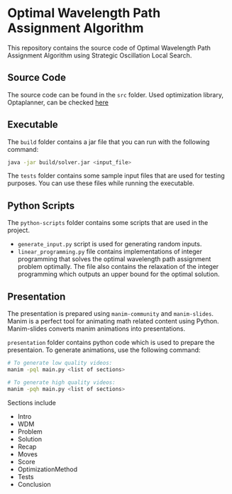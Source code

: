 # Optimal Wavelength Path Assignment Algorithm

This repository contains the source code of Optimal Wavelength Path Assignment Algorithm using Strategic Oscillation Local Search.

## Source Code

The source code can be found in the `src` folder. Used optimization library, Optaplanner, can be checked [here](https://www.optaplanner.org/)

## Executable

The `build` folder contains a jar file that you can run with the following command:
```bash
java -jar build/solver.jar <input_file>
```

The `tests` folder contains some sample input files that are used for testing purposes. You can use these files while running the executable.

## Python Scripts

The `python-scripts` folder contains some scripts that are used in the project.

- `generate_input.py` script is used for generating random inputs.
- `linear_programming.py` file contains implementations of integer programming that solves the optimal wavelength path assignment problem optimally. The file also contains the relaxation of the integer programming which outputs an upper bound for the optimal solution.

## Presentation

The presentation is prepared using `manim-community` and `manim-slides`. Manim is a perfect tool for animating math related content using Python. Manim-slides converts manim animations into presentations.

`presentation` folder contains python code which is used to prepare the presentaion. To generate animations, use the following command:
```bash
# To generate low quality videos:
manim -pql main.py <list of sections>

# To generate high quality videos:
manim -pqh main.py <list of sections>
```

Sections include
- Intro
- WDM
- Problem
- Solution
- Recap
- Moves
- Score
- OptimizationMethod
- Tests
- Conclusion
